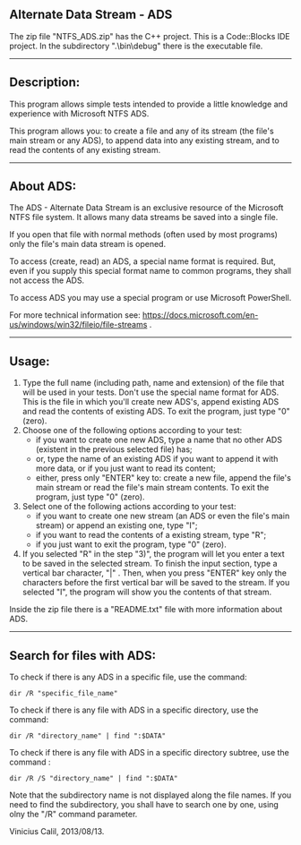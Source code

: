 Alternate Data Stream - ADS
--------
The zip file "NTFS_ADS.zip" has the C++ project. This is a Code::Blocks IDE project. In the subdirectory ".\bin\debug\" there is the executable file.

---------------------------------------------
Description:
---------

This program allows simple tests intended to provide a little knowledge and experience with Microsoft NTFS ADS.

This program allows you: to create a file and any of its stream (the file's main stream or any ADS), to append data into any existing stream, and to read the contents of any existing stream.

---------------------------------------------
About ADS:
----------

The ADS - Alternate Data Stream is an exclusive resource of the Microsoft NTFS file system. It allows many data streams be saved into a single file.

If you open that file with normal methods (often used by most programs) only the file's main data stream is opened.

To access (create, read) an ADS, a special name format is required. But, even if you supply this special format name to common programs, they shall not access the ADS.

To access ADS you may use a special program or use Microsoft PowerShell.

For more technical information see: https://docs.microsoft.com/en-us/windows/win32/fileio/file-streams .

---------------------------------------------
Usage:
----------
  1) Type the full name (including path, name and extension) of the file that will be used in your tests. Don't use the special name format for ADS. This is the file in which you'll create new ADS's, append existing ADS and read the contents of existing ADS. 
    To exit the program, just type "0" (zero).
  2) Choose one of the following options according to your test:
       - if you want to create one new ADS, type a name that no other ADS (existent in the previous selected file) has;
       - or, type the name of an existing ADS if you want to append it with more data, or if you just want to read its content;
       - either, press only "ENTER" key to: create a new file, append the file's main stream or read the file's main stream contents.
    To exit the program, just type "0" (zero).    
 3) Select one of the following actions according to your test:
       - if you want to create one new stream (an ADS or even the file's main stream) or append an existing one, type "I";
       - if you want to read the contents of a existing stream, type "R";
       - if you just want to exit the program, type "0" (zero).
  4) If you selected "R" in the step "3)", the program will let you enter a text to be saved in the selected stream. To finish the input section, type a vertical bar character, "|" . Then, when you press "ENTER" key only the characters before the first vertical bar will be saved to the stream.
     If you selected "I", the program will show you the contents of that stream. 
     
Inside the zip file there is a "README.txt" file with more information about ADS.

---------------------------------------------
Search for files with ADS:
--------------------------

To check if there is any ADS in a specific file, use the command: 

    dir /R "specific_file_name"
    
To check if there is any file with ADS in a specific directory, use the command: 

    dir /R "directory_name" | find ":$DATA"
    
To check if there is any file with ADS in a specific directory subtree, use the command :

    dir /R /S "directory_name" | find ":$DATA" 

  Note that the subdirectory name is not displayed along the file names. If you need to find the subdirectory, you shall have to search one by one, using olny the "/R" command parameter.


Vinicius Calil, 2013/08/13.
